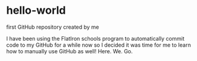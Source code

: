 # hello-world
first GitHub repository created by me

I have been using the FlatIron schools program to automatically commit code to my GitHub for a while now so I decided it was time for me to learn how to manually use GitHub as well!  Here. We. Go.
